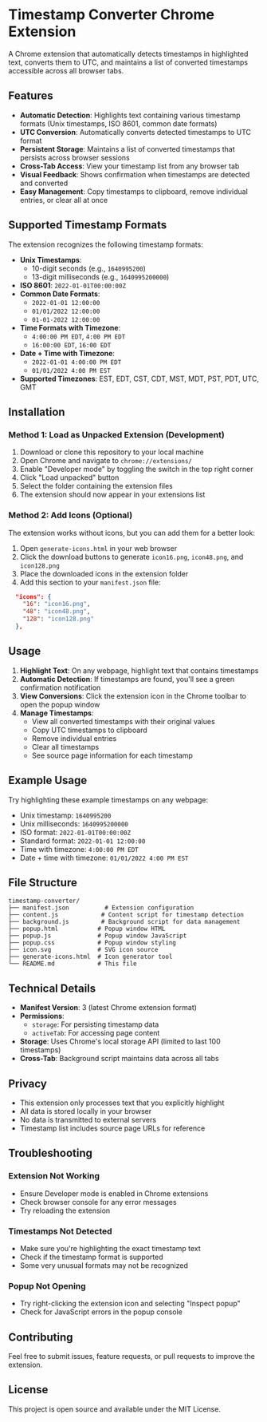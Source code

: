 # Timestamp Converter Chrome Extension

A Chrome extension that automatically detects timestamps in highlighted text, converts them to UTC, and maintains a list of converted timestamps accessible across all browser tabs.

## Features

- **Automatic Detection**: Highlights text containing various timestamp formats (Unix timestamps, ISO 8601, common date formats)
- **UTC Conversion**: Automatically converts detected timestamps to UTC format
- **Persistent Storage**: Maintains a list of converted timestamps that persists across browser sessions
- **Cross-Tab Access**: View your timestamp list from any browser tab
- **Visual Feedback**: Shows confirmation when timestamps are detected and converted
- **Easy Management**: Copy timestamps to clipboard, remove individual entries, or clear all at once

## Supported Timestamp Formats

The extension recognizes the following timestamp formats:

- **Unix Timestamps**: 
  - 10-digit seconds (e.g., `1640995200`)
  - 13-digit milliseconds (e.g., `1640995200000`)
- **ISO 8601**: `2022-01-01T00:00:00Z`
- **Common Date Formats**:
  - `2022-01-01 12:00:00`
  - `01/01/2022 12:00:00`
  - `01-01-2022 12:00:00`
- **Time Formats with Timezone**:
  - `4:00:00 PM EDT`, `4:00 PM EDT`
  - `16:00:00 EDT`, `16:00 EDT`
- **Date + Time with Timezone**:
  - `2022-01-01 4:00:00 PM EDT`
  - `01/01/2022 4:00 PM EST`
- **Supported Timezones**: EST, EDT, CST, CDT, MST, MDT, PST, PDT, UTC, GMT

## Installation

### Method 1: Load as Unpacked Extension (Development)

1. Download or clone this repository to your local machine
2. Open Chrome and navigate to `chrome://extensions/`
3. Enable "Developer mode" by toggling the switch in the top right corner
4. Click "Load unpacked" button
5. Select the folder containing the extension files
6. The extension should now appear in your extensions list

### Method 2: Add Icons (Optional)

The extension works without icons, but you can add them for a better look:
1. Open `generate-icons.html` in your web browser
2. Click the download buttons to generate `icon16.png`, `icon48.png`, and `icon128.png`
3. Place the downloaded icons in the extension folder
4. Add this section to your `manifest.json` file:
```json
  "icons": {
    "16": "icon16.png",
    "48": "icon48.png",
    "128": "icon128.png"
  },
```

## Usage

1. **Highlight Text**: On any webpage, highlight text that contains timestamps
2. **Automatic Detection**: If timestamps are found, you'll see a green confirmation notification
3. **View Conversions**: Click the extension icon in the Chrome toolbar to open the popup window
4. **Manage Timestamps**: 
   - View all converted timestamps with their original values
   - Copy UTC timestamps to clipboard
   - Remove individual entries
   - Clear all timestamps
   - See source page information for each timestamp

## Example Usage

Try highlighting these example timestamps on any webpage:

- Unix timestamp: `1640995200`
- Unix milliseconds: `1640995200000`
- ISO format: `2022-01-01T00:00:00Z`
- Standard format: `2022-01-01 12:00:00`
- Time with timezone: `4:00:00 PM EDT`
- Date + time with timezone: `01/01/2022 4:00 PM EST`

## File Structure

```
timestamp-converter/
├── manifest.json          # Extension configuration
├── content.js            # Content script for timestamp detection
├── background.js         # Background script for data management
├── popup.html           # Popup window HTML
├── popup.js             # Popup window JavaScript
├── popup.css            # Popup window styling
├── icon.svg             # SVG icon source
├── generate-icons.html  # Icon generator tool
└── README.md            # This file
```

## Technical Details

- **Manifest Version**: 3 (latest Chrome extension format)
- **Permissions**: 
  - `storage`: For persisting timestamp data
  - `activeTab`: For accessing page content
- **Storage**: Uses Chrome's local storage API (limited to last 100 timestamps)
- **Cross-Tab**: Background script maintains data across all tabs

## Privacy

- This extension only processes text that you explicitly highlight
- All data is stored locally in your browser
- No data is transmitted to external servers
- Timestamp list includes source page URLs for reference

## Troubleshooting

### Extension Not Working
- Ensure Developer mode is enabled in Chrome extensions
- Check browser console for any error messages
- Try reloading the extension

### Timestamps Not Detected
- Make sure you're highlighting the exact timestamp text
- Check if the timestamp format is supported
- Some very unusual formats may not be recognized

### Popup Not Opening
- Try right-clicking the extension icon and selecting "Inspect popup"
- Check for JavaScript errors in the popup console

## Contributing

Feel free to submit issues, feature requests, or pull requests to improve the extension.

## License

This project is open source and available under the MIT License. 